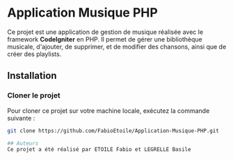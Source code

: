 # Application Musique PHP

Ce projet est une application de gestion de musique réalisée avec le framework **CodeIgniter** en PHP. Il permet de gérer une bibliothèque musicale, d'ajouter, de supprimer, et de modifier des chansons, ainsi que de créer des playlists.

## Installation

### Cloner le projet

Pour cloner ce projet sur votre machine locale, exécutez la commande suivante :

```bash
git clone https://github.com/FabioEtoile/Application-Musique-PHP.git

## Auteurs
Ce projet a été réalisé par ETOILE Fabio et LEGRELLE Basile
